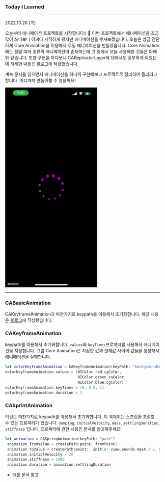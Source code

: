 ### Today I Learned

----

2022.10.20 (목)

오늘부터 애니메이션 프로젝트를 시작합니다:) 🚀 이번 프로젝트에서 애니메이션을 조금 많이 쓰다보니 어쩌다 시작하게 됐지만 애니메이션을 뿌셔보겠습니다. 오늘은 방금 간단하게 Core Animation을 이용해서 로딩 애니메이션을 만들었습니다. Core Animation에는 정말 여러 종류의 애니메이션이 존재하는데 그 중에서 오늘 사용해본 것들은 아래와 같습니다. 또한 구현을 하다보니 CAReplicatorLayer에 대해서도 공부하게 되었는데 자세한 내용은 [블로그](https://wodyios.tistory.com/69)에 작성했습니다. 

계속 문서를 읽으면서 애니메이션을 하나씩 구현해보고 프로젝트로 정리하여 올리려고 합니다. 어디까지 만들어볼 수 있을까요!

<img src="https://raw.githubusercontent.com/hello-woody/img-uploader/master/uPic/circular%20loading.gif" width="300">

----

### CABasicAnimation

CAKeyframeAnimation과 마찬가지로 keypath를 이용해서 초기화합니다. 해당 내용은 [블로그](https://wodyios.tistory.com/25)에 작성했습니다.

### CAKeyframeAnimation

keypath를 이용해서 초기화합니다. `values`와 `keyTimes`프로퍼티를 사용해서 애니메이션을 지정합니다. 그럼 Core Animation은 지정한 값과 현재값 사이의 값들을 생성해서 애니메이션을 실행합니다. 

```swift
let colorKeyframeAnimation = CAKeyframeAnimation(keyPath: "backgroundColor")
colorKeyframeAnimation.values = [UIColor.red.cgColor,
                                 UIColor.green.cgColor,
                                 UIColor.blue.cgColor]
colorKeyframeAnimation.keyTimes = [0, 0.5, 1]
colorKeyframeAnimation.duration = 2
```

### CASprintAnimation

이것도 마찬가지로 keypath를 이용해서 초기화합니다. 이 객체이는 스프링을 조절할 수 있는 프로퍼티가 있습니다. `damping`, `initialVelocity`, `mass`, `settlingDuration`, `stiffness` 입니다. 프로퍼티에 관한 내용은 문서를 참고해주세요!

```swift
let animation = CASpringAnimation(keyPath: "path")
 animation.fromValue = createPath(point: fromPoint)
 animation.toValue = createPath(point: .init(x: view.bounds.maxX / 2, y: 100))
 animation.initialVelocity = 20
 animation.stiffness = 1000
 animation.duration = animation.settlingDuration
```





- 애플 문서 참고
